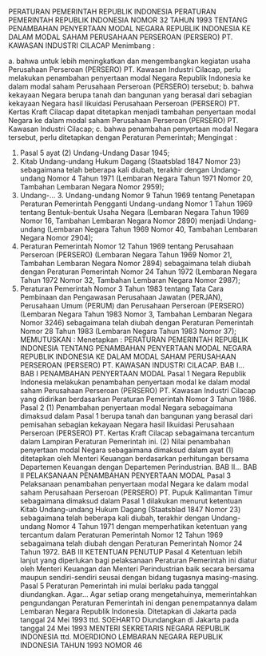 PERATURAN PEMERINTAH REPUBLIK INDONESIA PERATURAN PEMERINTAH REPUBLIK INDONESIA NOMOR 32 TAHUN 1993 TENTANG PENAMBAHAN PENYERTAAN MODAL NEGARA REPUBLIK INDONESIA KE DALAM MODAL SAHAM PERUSAHAAN PERSEROAN (PERSERO) PT. KAWASAN INDUSTRI CILACAP
Menimbang :

a. bahwa untuk lebih meningkatkan dan mengembangkan kegiatan usaha Perusahaan Perseroan (PERSERO) PT. Kawasan Industri Cilacap, perlu melakukan penambahan penyertaan modal Negara Republik Indonesia ke dalam modal saham Perusahaan Perseroan (PERSERO) tersebut;
b. bahwa kekayaan Negara berupa tanah dan bangunan yang berasal dari sebagian kekayaan Negara hasil likuidasi Perusahaan Perseroan (PERSERO) PT. Kertas Kraft Cilacap dapat ditetapkan menjadi tambahan penyertaan modal Negara ke dalam modal saham Perusahaan Perseroan (PERSERO) PT. Kawasan Industri Cilacap;
c. bahwa penambahan penyertaan modal Negara tersebut, perlu ditetapkan dengan Peraturan Pemerintah;
Mengingat :

1. Pasal 5 ayat (2) Undang-Undang Dasar 1945;
2. Kitab Undang-undang Hukum Dagang (Staatsblad 1847 Nomor 23) sebagaimana telah beberapa kali diubah, terakhir dengan Undang-undang Nomor 4 Tahun 1971 (Lembaran Negara Tahun 1971 Nomor 20, Tambahan Lembaran Negara Nomor 2959);
3. Undang-… 3. Undang-undang Nomor 9 Tahun 1969 tentang Penetapan Peraturan Pemerintah Pengganti Undang-undang Nomor 1 Tahun 1969 tentang Bentuk-bentuk Usaha Negara (Lembaran Negara Tahun 1969 Nomor 16, Tambahan Lembaran Negara Nomor 2890) menjadi Undang-undang (Lembaran Negara Tahun 1969 Nomor 40, Tambahan Lembaran Negara Nomor 2904);
4. Peraturan Pemerintah Nomor 12 Tahun 1969 tentang Perusahaan Perseroan (PERSERO) (Lembaran Negara Tahun 1969 Nomor 21, Tambahan Lembaran Negara Nomor 2894) sebagaimana telah diubah dengan Peraturan Pemerintah Nomor 24 Tahun 1972 (Lembaran Negara Tahun 1972 Nomor 32, Tambahan Lembaran Negara Nomor 2987);
5. Peraturan Pemerintah Nomor 3 Tahun 1983 tentang Tata Cara Pembinaan dan Pengawasan Perusahaan Jawatan (PERJAN), Perusahaan Umum (PERUM) dan Perusahaan Perseroan (PERSERO) (Lembaran Negara Tahun 1983 Nomor 3, Tambahan Lembaran Negara Nomor 3246) sebagaimana telah diubah dengan Peraturan Pemerintah Nomor 28 Tahun 1983 (Lembaran Negara Tahun 1983 Nomor 37);
MEMUTUSKAN :
 Menetapkan : PERATURAN PEMERINTAH REPUBLIK INDONESIA TENTANG PENAMBAHAN PENYERTAAN MODAL NEGARA REPUBLIK INDONESIA KE DALAM MODAL SAHAM PERUSAHAAN PERSEROAN (PERSERO) PT. KAWASAN INDUSTRI CILACAP. BAB I…
BAB I PENAMBAHAN PENYERTAAN MODAL
Pasal 1
Negara Republik Indonesia melakukan penambahan penyertaan modal ke dalam modal saham Perusahaan Perseroan (PERSERO) PT. Kawasan Industri Cilacap yang didirikan berdasarkan Peraturan Pemerintah Nomor 3 Tahun 1986.
Pasal 2
(1) Penambahan penyertaan modal Negara sebagaimana dimaksud dalam Pasal 1 berupa tanah dan bangunan yang berasal dari pemisahan sebagian kekayaan Negara hasil likuidasi Perusahaan Perseroan (PERSERO) PT. Kertas Kraft Cilacap sebagaimana tercantum dalam Lampiran Peraturan Pemerintah ini.
(2) Nilai penambahan penyertaan modal Negara sebagaimana dimaksud dalam ayat (1) ditetapkan oleh Menteri Keuangan berdasarkan perhitungan bersama Departemen Keuangan dengan Departemen Perindustrian. BAB II…
BAB II PELAKSANAAN PENAMBAHAN PENYERTAAN MODAL
Pasal 3
Pelaksanaan penambahan penyertaan modal Negara ke dalam modal saham Perusahaan Perseroan (PERSERO) PT. Pupuk Kalimantan Timur sebagaimana dimaksud dalam Pasal 1 dilakukan menurut ketentuan Kitab Undang-undang Hukum Dagang (Staatsblad 1847 Nomor 23) sebagaimana telah beberapa kali diubah, terakhir dengan Undang-undang Nomor 4 Tahun 1971 dengan memperhatikan ketentuan yang tercantum dalam Peraturan Pemerintah Nomor 12 Tahun 1969 sebagaimana telah diubah dengan Peraturan Pemerintah Nomor 24 Tahun 1972.
BAB III KETENTUAN PENUTUP
Pasal 4
Ketentuan lebih lanjut yang diperlukan bagi pelaksanaan Peraturan Pemerintah ini diatur oleh Menteri Keuangan dan Menteri Perindustrian baik secara bersama maupun sendiri-sendiri seusai dengan bidang tugasnya masing-masing.
Pasal 5
Peraturan Pemerintah ini mulai berlaku pada tanggal diundangkan. Agar...
Agar setiap orang mengetahuinya, memerintahkan pengundangan Peraturan Pemerintah ini dengan penempatannya dalam Lembaran Negara Republik Indonesia. Ditetapkan di Jakarta pada tanggal 24 Mei 1993 ttd. SOEHARTO Diundangkan di Jakarta pada tanggal 24 Mei 1993 MENTERI SEKRETARIS NEGARA REPUBLIK INDONESIA ttd. MOERDIONO LEMBARAN NEGARA REPUBLIK INDONESIA TAHUN 1993 NOMOR 46